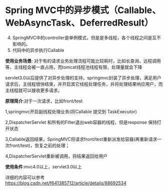 # Spring MVC中的异步模式（Callable、WebAsyncTask、DeferredResult）

4. SpringMVC中的controller是单例模式，但是是多线程，各个线程之间是互不影响的。
2. 代码中的异步执行Callable 

**使用业务场景**: 对于有的请求业务处理流程可能比较耗时，比如长查询，远程调用等，主线程会被一直占用，而tomcat线程池线程有限，处理量就会下降

servlet3.0以后提供了对异步处理的支持，springmvc封装了异步处理，满足用户请求后，主线程很快结束，并开启其它线程处理任务，并将处理结果响应用户，而主线程就可以接收更多请求。

**原理简介**:对于一次请求，比如front/test

1,springmvc开启副线程处理业务(将Callable 提交到 TaskExecutor)

2,DispatcherServlet 和所有的Filter退出web容器的线程，但是response 保持打开状态

3,Callable返回结果，SpringMVC将请求front/test重新派发给容器(再重新请求一次front/test)，恢复之前的处理；

4,DispatcherServlet重新被调用，将结果返回给用户

**使用条件**:mvc4.0以上，servlet3.0以上





详细的内容可以参考 https://blog.csdn.net/f641385712/article/details/88692534